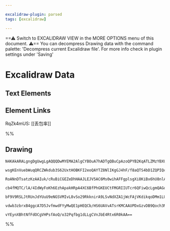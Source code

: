 ```yaml
---

excalidraw-plugin: parsed
tags: [excalidraw]

---
```

==⚠  Switch to EXCALIDRAW VIEW in the MORE OPTIONS menu of this document. ⚠== You can decompress Drawing data with the command palette: 'Decompress current Excalidraw file'. For more info check in plugin settings under 'Saving'


# Excalidraw Data

## Text Elements
## Element Links
RqZk4mUS: [[丢包率]]

%%
## Drawing
```compressed-json
N4KAkARALgngDgUwgLgAQQQDwMYEMA2AlgCYBOuA7hADTgQBuCpAzoQPYB2KqATLZMzYBXUtiRoIACyhQ4zZAHoFAc0JRJQgEYA6bGwC2CgF7N6hbEcK4OCtptbErHALRY8RMpWdx8Q1TdIEfARcZgRmBShcZQUebQBGAGYEmjoghH0EDihmbgBtcDBQMBKIEm4IACUARwAtAGsAFn0AVQBlVJLIWEQKjM0EYmJcTWDO0sxuZx4AVgAGflKYKdmF

wsgKEnVuebWuqQRCZWkdub3S62UxtHOBKFI2eoQAYTZ8NlIKgGJ4hF/f8aQTS4bD1ZQPIQcYivd6fCT3azMOC4QLZQEQABmhHw+DasGu6EkII0gXRzHujwQAHUtpJuPFFncHk88TACRBBB50RDjhxwrk0Az1hA2MjsGploKzoyIBCoXzmALUBwhDiZWFBtxEnN4o1EjLGCx2Fw0HxhYbWJwAHKcMTcACc9vi9oAHDwzkL9kI4MMoJrBQB2GaJe08

RoANnDTsatzKzAAIuk/cRuBiCGEZeDhHAAJLEJV5AC6Ms0wihAFFgplsgXi8KiBx6hU8nlAERygFBlQDhzoXC+j3qD/ag0/gM8LmO5xKgCl0wJ6uvF1nX9tghOSDPHcFFuMV9vpiAAFB5ybfrUqrhAAeXsJCcibTqpyqfTCEZpWBoKzkOIAFlN9hJM81j0KET4ji+p5AiCYJyj+f6SJWGRZFA3D3EI4EzpBH4wTCHzfBi+GAm+UGflCF5ihK3Dhr

cb4fMQTC/lA/4IdWyFoKh6EzhApakHRpA4XC6BfPhGKEUCtFMGRIIUTcr6QFiwQcLgmQAGqEKwoyTsOYSngAvusOkyoQUJYBUuBzBAhR6WAS4QLgcBwHim6Tju0CSIhFREMcyGLAwhAIBQABCxHYW8uESEJwkET5K6kKiUA5n6+h4syLyhQJEA/H8WXjBAMVxQlGRBVhZbQmlFQIhwSIokhOV5UhBX6AAYtiuL4pOHJvOU0UiPliXJZSNLENsprd

bF9V9RSLJtRUnJdYUuU9eNGSVMIvL8vSo29RkknirA9LSvNdXZA1jWcFAjVKdikqoDMm1LU1Z1tIQRiTu6d3HYlAAqWBQAAgp5JroMEGLeYdi0fRkjmkH9sVsBQbm4CmaAqmqYNjRD+jllCv2w/DIRI+gKIPFQ73xYlOPE598DtTBOXjg8OIABqUYkAY+fTbz4AAmtwjQBuG2hBgGLrxLMPlGGwBgnvswG+JOC4lAZaNbfoK1fgqSqyiVOXgiQT0

vdwb3zbrxB4ggcA7D5JvfmwdFYyMwQE1pHEQCb/HS6UAVvATsrKMCAAUPDxGzvDB9Qoch3M2gzAAlOilQIMoqoohUpB+7ggfauHPBZ7wudR7HFmK6T/VPGRUDGkqKP4D5GLkJkCfGaQRnKB7kBZA7g7sTK2BEBbbGkGhMqKZkKGDxxkDCFADaTuxlk+XYABWCDYDkbSKXANt24pGlO8+PkghXjCfZL+Bt9A1Mzekq/GuiK5rvoVO9Mjqo1/WbADn

vYEynXBhtNfFdOCgVHPsfAoQ/o32Pqfbg1dLLgCVnJbE4Rtx6R0kAA==
```
%%